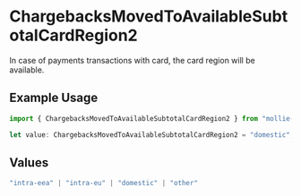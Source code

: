 # ChargebacksMovedToAvailableSubtotalCardRegion2

In case of payments transactions with card, the card region will be available.

## Example Usage

```typescript
import { ChargebacksMovedToAvailableSubtotalCardRegion2 } from "mollie-api-typescript/models/operations";

let value: ChargebacksMovedToAvailableSubtotalCardRegion2 = "domestic";
```

## Values

```typescript
"intra-eea" | "intra-eu" | "domestic" | "other"
```